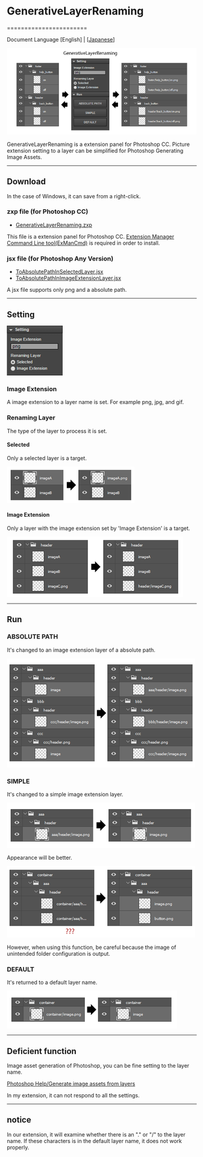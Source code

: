 # GenerativeLayerRenaming
=======================

Document Language [English] | [[Japanese](README_jp.md)]

![introduction](assets/main.png)

GenerativeLayerRenaming is a extension panel for Photoshop CC.
Picture extension setting to a layer can be simplified for Photoshop Generating Image Assets.

---
## Download

In the case of Windows, it can save from a right-click.

### zxp file (for Photoshop CC)

* [GenerativeLayerRenaming.zxp](https://raw.github.com/siratama/GenerativeLayerRenaming/master/download/GenerativeLayerRenaming.zxp)

This file is a extension panel for Photoshop CC.
[Extension Manager Command Line tool(ExManCmd)](https://www.adobeexchange.com/resources/28) is required in order to install. 

### jsx file (for Photoshop Any Version)

* [ToAbsolutePathInSelectedLayer.jsx](https://raw.github.com/siratama/GenerativeLayerRenaming/master/download/ToAbsolutePathInSelectedLayer.jsx)
* [ToAbsolutePathInImageExtensionLayer.jsx](https://raw.github.com/siratama/GenerativeLayerRenaming/master/download/ToAbsolutePathInImageExtensionLayer.jsx)

A jsx file supports only png and a absolute path.

---
## Setting

![setting](assets/setting.png)

### Image Extension

A image extension to a layer name is set. For example png, jpg, and gif.

### Renaming Layer

The type of the layer to process it is set.

#### Selected

Only a selected layer is a target.

![ ](assets/renaming_layer_selected.png)

#### Image Extension

Only a layer with the image extension set by 'Image Extension' is a target.

![ ](assets/renaming_layer_image_extension.png)

---
## Run 

### ABSOLUTE PATH

It's changed to an image extension layer of a absolute path.

![ ](assets/run_absolute_path.png)

### SIMPLE

It's changed to a simple image extension layer.

![ ](assets/run_simple.png)

Appearance will be better.

![ ](assets/run_simple2.png)

However, when using this function, be careful because the image of unintended folder configuration is output.

### DEFAULT

It's returned to a default layer name.

![ ](assets/run_default.png)

---
## Deficient function 

Image asset generation of Photoshop, you can be fine setting to the layer name.

[Photoshop Help/Generate image assets from layers](https://helpx.adobe.com/photoshop/using/generate-assets-layers.html)

In my extension, it can not respond to all the settings.

---
## notice

In our extension, it will examine whether there is an "." or "/" to the layer name.
If these characters is in the default layer name, it does not work properly.

